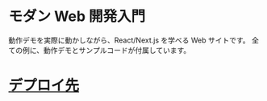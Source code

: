 # モダン Web 開発入門

動作デモを実際に動かしながら、React/Next.js を学べる Web サイトです。
全ての例に、動作デモとサンプルコードが付属しています。

# [デプロイ先](https://web-dev-tutorial-ten.vercel.app/)
